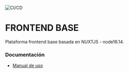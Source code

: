 ![CI/CD](https://github.com/MArbelVega/frontend/blob/master/docs/actions/workflows/ci/badge.svg?event=push)

# FRONTEND BASE

Plataforma frontend base basada en NUXTJS - node16.14.

### Documentación
* [Manual de uso](./docs/use.md)